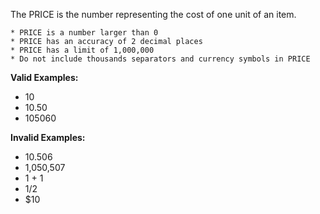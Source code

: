 <!-- markdownlint-disable-file first-line-h1 -->
The PRICE is the number representing the cost of one unit of an item.

```info
* PRICE is a number larger than 0
* PRICE has an accuracy of 2 decimal places
* PRICE has a limit of 1,000,000
* Do not include thousands separators and currency symbols in PRICE
```

**Valid Examples:**

* 10
* 10.50
* 105060

**Invalid Examples:**

* 10.506
* 1,050,507
* 1 + 1
* 1/2
* $10

